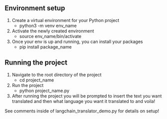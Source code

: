

Environment setup
-----------------
1. Create a virtual environment for your Python project
   - python3 -m venv env_name
2. Activate the newly created environment
   - source env_name/bin/activate
3. Once your env is up and running, you can install your packages
   - pip install package_name
  

Running the project
-------------------
1. Navigate to the root directory of the project
   - cd project_name
2. Run the project
   - python project_name.py
3. After running the project you will be prompted to insert the text you want translated and then what language you want it translated to and voila!


See comments inside of langchain_translator_demo.py for details on setup!


